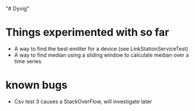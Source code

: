 "# Dyvig" 


# Things experimented with so far
- A way to find the best emitter for a device (see LinkStationServiceTest)
- A way to find median using a sliding window to calculate median over a time series

# known bugs
- Csv test 3 causes a StackOverFlow, will investigate later